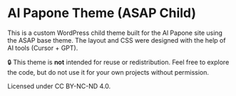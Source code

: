 # Al Papone Theme (ASAP Child)

This is a custom WordPress child theme built for the Al Papone site using the ASAP base theme.
The layout and CSS were designed with the help of AI tools (Cursor + GPT).

🔒 This theme is **not** intended for reuse or redistribution.
Feel free to explore the code, but do not use it for your own projects without permission.

Licensed under CC BY-NC-ND 4.0.
